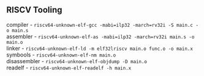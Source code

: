 ## RISCV Tooling
compiler  - `riscv64-unknown-elf-gcc -mabi=ilp32 -march=rv32i -S main.c -o main.s` \
assembler - `riscv64-unknown-elf-as -mabi=ilp32 -march=rv32i main.s -o main.o ` \
linker    - `riscv64-unknown-elf-ld -m elf32lriscv main.o func.o -o main.x`  \
symbools  - `riscv64-unknown-elf-nm main.o` \
disassembler - `riscv64-unknown-elf-objdump -D main.o` \
readelf - `riscv64-unknown-elf-readelf -h main.x`